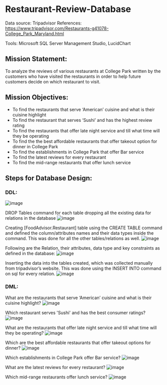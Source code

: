 # Restaurant-Review-Database

Data source: Tripadvisor
References: https://www.tripadvisor.com/Restaurants-g41078-College_Park_Maryland.html

Tools: Microsoft SQL Server Management Studio, LucidChart

## Mission Statement:
To analyze the reviews of various restaurants at College Park written by the customers who have visited the restaurants in order to help future customers decide on which restaurant to visit.
## Mission Objectives:
- To find the restaurants that serve ‘American’ cuisine and what is their cuisine highlight
- To find the restaurant that serves ‘Sushi’ and has the highest review rating
- To find the restaurants that offer late night service and till what time will they be operating
- To find the the best affordable restaurants that offer takeout option for dinner in College Park
- To find the establishments in College Park that offer Bar service
- To find the latest reviews for every restaurant
- To find the mid-range restaurants that offer lunch service

## Steps for Database Design:

### DDL:

![image](https://github.com/user-attachments/assets/a74e4619-9fb1-4cf5-94b2-370b3a0024b9)

DROP Tables command for each table dropping all the existing data for relations in the database
![image](https://github.com/user-attachments/assets/c9ee09fb-eaac-4780-b1a9-9dcafaffb0f1)

Creating [FoodAdvisor.Restaurant] table using the CREATE TABLE command and defined the column/attributes names and their data types inside the command. This was done for all the other tables/relations as well.
![image](https://github.com/user-attachments/assets/a103b587-e2e8-45aa-b2d6-0e4a1b202dbf)

Following are the Relation, their attributes, data type and key constraints as defined in the database:
![image](https://github.com/user-attachments/assets/43e0a7bb-314a-4dde-96ce-015b86f96322)

Inserting the data into the tables created, which was collected manually from tripadvisor’s website. This was done using the INSERT INTO command on sql for every relation.
![image](https://github.com/user-attachments/assets/9e3fa053-4c1a-49a2-bff7-aa50e642708c)

### DML:

What are the restaurants that serve ‘American’ cuisine and what is their cuisine highlight?
![image](https://github.com/user-attachments/assets/08e9eee3-c6ea-470f-b4f3-4c55b545d0ce)

Which restaurant serves 'Sushi' and has the best consumer ratings?
![image](https://github.com/user-attachments/assets/3d9fd435-c8ec-4451-babe-911712bc6608)

What are the restaurants that offer late night service and till what time will they be operating?
![image](https://github.com/user-attachments/assets/711ee9ee-fcdb-43ad-9b0d-87ffa784947b)

Which are the best affordable restaurants that offer takeout options for dinner?
![image](https://github.com/user-attachments/assets/9ae289d5-64a1-4c09-ba93-5280fe7315e0)

Which establishments in College Park offer Bar service?
![image](https://github.com/user-attachments/assets/6f4b9228-7d60-4013-90fe-23dc74ee844f)

What are the latest reviews for every restaurant?
![image](https://github.com/user-attachments/assets/bd3ac55c-af94-4f3d-b9c2-634ab3727899)

Which mid-range restaurants offer lunch service?
![image](https://github.com/user-attachments/assets/20bc2eaf-d95a-4e46-90f1-d3a64f5d9d1f)









